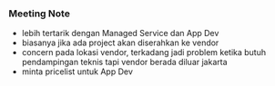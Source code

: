 ### Meeting Note
- lebih tertarik dengan Managed Service dan App Dev
- biasanya jika ada project akan diserahkan ke vendor
- concern pada lokasi vendor, terkadang jadi problem ketika butuh pendampingan teknis tapi vendor berada diluar jakarta
- minta pricelist untuk App Dev